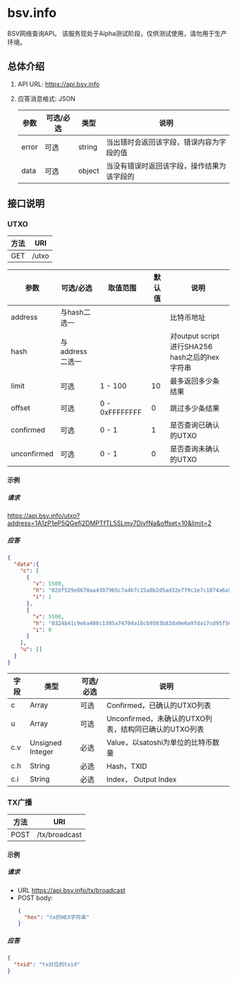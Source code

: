 # bsv.info
BSV网络查询API。
该服务现处于Alpha测试阶段，仅供测试使用，请勿用于生产环境。

## 总体介绍
1. API URL: https://api.bsv.info
1. 应答消息格式: JSON

    | 参数 | 可选/必选 | 类型 | 说明 |
    | ---- | ---- | ---- | ---- |
    | error | 可选 | string | 当出错时会返回该字段，错误内容为字段的值 |
    | data | 可选 | object | 当没有错误时返回该字段，操作结果为该字段的 |

## 接口说明
### UTXO

| 方法 | URI |
| ---- | ---- |
| GET | /utxo |


| 参数 | 可选/必选 | 取值范围 | 默认值 | 说明 |
| ---- | ---- | ---- | ---- | ---- |
| address | 与hash二选一 |  |  | 比特币地址 |
| hash | 与address二选一 | | | 对output script进行SHA256 hash之后的hex字符串 |
| limit | 可选 | 1 - 100 | 10 | 最多返回多少条结果 |
| offset | 可选 | 0 - 0xFFFFFFFF | 0 | 跳过多少条结果 |
| confirmed | 可选 | 0 - 1 | 1 | 是否查询已确认的UTXO |
| unconfirmed | 可选 | 0 - 1 | 0 | 是否查询未确认的UTXO |

#### 示例
##### 请求
https://api.bsv.info/utxo?address=1A1zP1eP5QGefi2DMPTfTL5SLmv7DivfNa&offset=10&limit=2
##### 应答
```JSON
{
  "data":{
    "c": [
      {
        "v": 5500,
        "h": "02df529e8670aa4307965c7a4b7c15a8b2d5ad32e7f9c1e7c1874a6a59fbc0a5",
        "i": 1
      },
      {
        "v": 5500,
        "h": "0324b41c9e6a408c1305a74704a18cb9503b83da9e6a9fda17cd95f5051e1c85",
        "i": 0
      }
    ],
    "u": []
  }
}
```

| 字段 | 类型 | 可选/必选 | 说明 |
| ---- | ---- | ---- | ---- |
| c | Array | 可选 | Confirmed，已确认的UTXO列表 |
| u | Array | 可选 | Unconfirmed，未确认的UTXO列表，结构同已确认的UTXO列表 |
| c.v | Unsigned Integer | 必选 | Value，以satoshi为单位的比特币数量 | 
| c.h | String | 必选 | Hash，TXID |
| c.i | String | 必选 | Index， Output Index |

### TX广播

| 方法 | URI |
| ---- | ---- |
| POST | /tx/broadcast |

#### 示例
##### 请求
* URL https://api.bsv.info/tx/broadcast
* POST body:
    ```JSON
    {
      "hex": "tx的HEX字符串"
    }
    ```
##### 应答
```JSON
{
  "txid": "tx对应的txid"
}
```